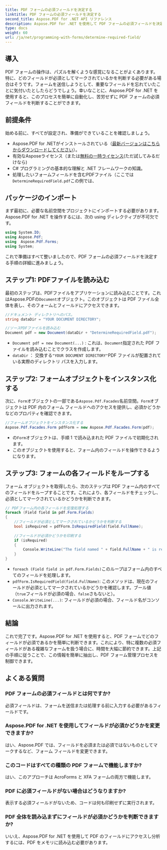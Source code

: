 ```yaml
---
title: PDF フォームの必須フィールドを決定する
linktitle: PDF フォームの必須フィールドを決定する
second_title: Aspose.PDF for .NET API リファレンス
description: Aspose.PDF for .NET を使用して PDF フォームの必須フィールドを決定する方法を学びます。ステップバイステップ ガイドにより、フォーム管理が簡素化され、PDF 自動化ワークフローが強化されます。
type: docs
weight: 60
url: /ja/net/programming-with-forms/determine-required-field/
---
```

## 導入

PDF フォームの操作は、パズルを解くような感覚になることがよくあります。特に、どのフィールドが必須としてマークされているかを判断する必要がある場合はそうです。フォームを送信しようとして、重要なフィールドを忘れていたことに気付いたとしたらどうでしょう。幸いなことに、Aspose.PDF for .NET を使用すると、このプロセスを簡単に自動化し、苦労せずに PDF フォームの必須フィールドを判断することができます。 

## 前提条件

始める前に、すべてが設定され、準備ができていることを確認しましょう。

-  Aspose.PDF for .NETがインストールされている（[最新バージョンはこちらからダウンロードしてください](https://releases.aspose.com/pdf/net/)）。
- 有効なAsposeライセンス（または[無料の一時ライセンス](https://purchase.aspose.com/temporary-license/)(ただ試してみるだけなら)
- C# プログラミングの基本的な理解と .NET フレームワークの知識。
- 処理したいフォームフィールドを含むPDFファイル（ここでは`DetermineRequiredField.pdf`この例では、

## パッケージのインポート

まず最初に、必要な名前空間をプロジェクトにインポートする必要があります。Aspose.PDF for .NET を操作するには、次の using ディレクティブが不可欠です。

```csharp
using System.IO;
using Aspose.Pdf;
using  Aspose.Pdf.Forms;
using System;
```

これで準備はすべて整いましたので、PDF フォームの必須フィールドを決定する手順の詳細に進みましょう。

## ステップ1: PDFファイルを読み込む

最初のステップは、PDFファイルをアプリケーションに読み込むことです。これはAspose.PDFの`Document`オブジェクト。このオブジェクトは PDF ファイル全体を表し、そのフォームとフィールドにアクセスできます。

```csharp
//ドキュメント ディレクトリへのパス。
string dataDir = "YOUR DOCUMENT DIRECTORY";

//ソースPDFファイルを読み込む
Document pdf = new Document(dataDir + "DetermineRequiredField.pdf");
```

- `Document pdf = new Document(...)` : これは、`Document`指定された PDF ファイルを読み込むことでクラスを作成します。
- `dataDir` ： 交換する`"YOUR DOCUMENT DIRECTORY"`PDF ファイルが配置されている実際のディレクトリ パスを入力します。

## ステップ2: フォームオブジェクトをインスタンス化する

次に、`Form`オブジェクトの一部である`Aspose.Pdf.Facades`名前空間。`Form`オブジェクトは PDF 内のフォーム フィールドへのアクセスを提供し、必須かどうかなどのプロパティを確認できます。

```csharp
//フォームオブジェクトをインスタンス化する
Aspose.Pdf.Facades.Form pdfForm = new Aspose.Pdf.Facades.Form(pdf);
```

- の`Form`オブジェクトは、手順 1 で読み込まれた PDF ファイルで初期化されます。
- このオブジェクトを使用すると、フォーム内のフィールドを操作できるようになります。

## ステップ3: フォームの各フィールドをループする

フォーム オブジェクトを取得したら、次のステップは PDF フォーム内のすべてのフィールドをループすることです。これにより、各フィールドをチェックし、必須としてマークされているかどうかを判断できます。

```csharp
// PDFフォーム内の各フィールドを反復処理する
foreach (Field field in pdf.Form.Fields)
{
    //フィールドが必須としてマークされているかどうかを判断する
    bool isRequired = pdfForm.IsRequiredField(field.FullName);
    
    //フィールドが必須かどうかを印刷する
    if (isRequired)
    {
        Console.WriteLine("The field named " + field.FullName + " is required");
    }
}
```

- `foreach (Field field in pdf.Form.Fields)`このループはフォーム内のすべてのフィールドを処理します。
- `pdfForm.IsRequiredField(field.FullName)`: このメソッドは、現在のフィールドが必須としてマークされているかどうかを確認します。ブール値（`true`フィールドが必須の場合、`false`さもないと）。
- `Console.WriteLine(...)`: フィールドが必須の場合、フィールド名がコンソールに出力されます。

## 結論

これで完了です。Aspose.PDF for .NET を使用すると、PDF フォームでどのフィールドが必須であるかを簡単に判断できます。これにより、特に複数の必須フィールドがある複雑なフォームを扱う場合に、時間を大幅に節約できます。上記の手順に従うことで、この情報を簡単に抽出し、PDF フォーム管理プロセスを制御できます。

## よくある質問

### PDF フォームの必須フィールドとは何ですか?
必須フィールドは、フォームを送信または処理する前に入力する必要があるフィールドです。

### Aspose.PDF for .NET を使用してフィールドが必須かどうかを変更できますか?
はい、Aspose.PDF では、フィールドを必須または必須ではないものとしてマークするなど、フォーム フィールドを変更できます。

### このコードはすべての種類の PDF フォームで機能しますか?
はい、このアプローチは AcroForms と XFA フォームの両方で機能します。

### PDF に必須フィールドがない場合はどうなりますか?
表示する必須フィールドがないため、コードは何も印刷せずに実行されます。

### PDF 全体を読み込まずにフィールドが必須かどうかを判断できますか?
いいえ、Aspose.PDF for .NET を使用して PDF のフィールドにアクセスし分析するには、PDF をメモリに読み込む必要があります。
